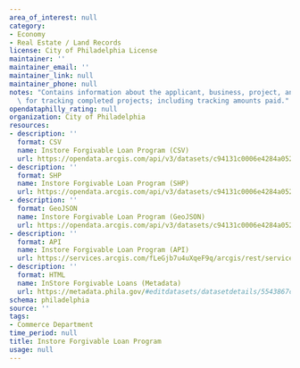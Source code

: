 ```yaml
---
area_of_interest: null
category:
- Economy
- Real Estate / Land Records
license: City of Philadelphia License
maintainer: ''
maintainer_email: ''
maintainer_link: null
maintainer_phone: null
notes: "Contains information about the applicant, business, project, and costs. Used\
  \ for tracking completed projects; including tracking amounts paid."
opendataphilly_rating: null
organization: City of Philadelphia
resources:
- description: ''
  format: CSV
  name: Instore Forgivable Loan Program (CSV)
  url: https://opendata.arcgis.com/api/v3/datasets/c94131c0006e4284a052ce093e85380f_0/downloads/data?format=csv&spatialRefId=4326&where=1%3D1
- description: ''
  format: SHP
  name: Instore Forgivable Loan Program (SHP)
  url: https://opendata.arcgis.com/api/v3/datasets/c94131c0006e4284a052ce093e85380f_0/downloads/data?format=shp&spatialRefId=4326&where=1%3D1
- description: ''
  format: GeoJSON
  name: Instore Forgivable Loan Program (GeoJSON)
  url: https://opendata.arcgis.com/api/v3/datasets/c94131c0006e4284a052ce093e85380f_0/downloads/data?format=geojson&spatialRefId=4326&where=1%3D1
- description: ''
  format: API
  name: Instore Forgivable Loan Program (API)
  url: https://services.arcgis.com/fLeGjb7u4uXqeF9q/arcgis/rest/services/instore_program/FeatureServer/0/query?outFields=*&where=1%3D1
- description: ''
  format: HTML
  name: InStore Forgivable Loans (Metadata)
  url: https://metadata.phila.gov/#editdatasets/datasetdetails/5543867c20583086178c4f5c/representationdetails/567aef39b7ea7ea14f85bd02/
schema: philadelphia
source: ''
tags:
- Commerce Department
time_period: null
title: Instore Forgivable Loan Program
usage: null
---
```

